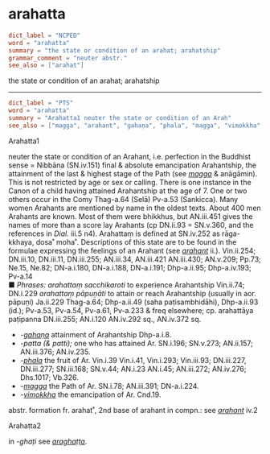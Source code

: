 # arahatta

``` toml
dict_label = "NCPED"
word = "arahatta"
summary = "the state or condition of an arahat; arahatship"
grammar_comment = "neuter abstr."
see_also = ["arahat"]
```

the state or condition of an arahat; arahatship

--------------------

``` toml
dict_label = "PTS"
word = "arahatta"
summary = "Arahatta1 neuter the state or condition of an Arah"
see_also = ["magga", "arahant", "gahaṇa", "phala", "magga", "vimokkha", "arahant", "araghaṭṭa"]
```

Arahatta1

neuter the state or condition of an Arahant, i.e. perfection in the Buddhist sense = Nibbāna (SN.iv.151) final & absolute emancipation Arahantship, the attainment of the last & highest stage of the Path (see *[magga](magga.md)* & anāgāmin). This is not restricted by age or sex or calling. There is one instance in the Canon of a child having attained Arahantship at the age of 7. One or two others occur in the Comy Thag\-a.64 (Selā) Pv\-a.53 (Sankicca). Many women Arahants are mentioned by name in the oldest texts. About 400 men Arahants are known. Most of them were bhikkhus, but AN.iii.451 gives the names of more than a score lay Arahants (cp DN.ii.93 = SN.v.360, and the references in *Dial.* iii.5 n4). Arahattaṃ is defined at SN.iv.252 as rāga\-kkhaya, dosa˚ moha˚. Descriptions of this state are to be found in the formulae expressing the feelings of an Arahant (see *[arahant](arahant.md)* ii.). Vin.ii.254; DN.iii.10, DN.iii.11, DN.iii.255; AN.iii.34, AN.iii.421 AN.iii.430; AN.v.209; Pp.73; Ne.15, Ne.82; DN\-a.i.180, DN\-a.i.188, DN\-a.i.191; Dhp\-a.ii.95; Dhp\-a.iv.193; Pv\-a.14  
■ *Phrases:* *arahattaṃ sacchikaroti* to experience Arahantship Vin.ii.74; DN.i.229 *arahattaṃ pāpuṇāti* to attain or reach Arahantship (usually in aor. pāpuṇi) Ja.ii.229 Thag\-a.64; Dhp\-a.ii.49 (saha paṭisambhidāhi), Dhp\-a.ii.93 (id.); Pv\-a.53, Pv\-a.54, Pv\-a.61, Pv\-a.233 & freq elsewhere; cp. arahattāya paṭipanna DN.iii.255; AN.i.120 AN.iv.292 sq., AN.iv.372 sq.

* *\-[gahaṇa](gahaṇa.md)* attainment of Arahantship Dhp\-a.i.8.
* *\-patta (& patti);* one who has attained Ar. SN.i.196; SN.v.273; AN.ii.157; AN.iii.376; AN.iv.235.
* *\-[phala](phala.md)* the fruit of Ar. Vin.i.39 Vin.i.41, Vin.i.293; Vin.iii.93; DN.iii.227, DN.iii.277; SN.iii.168; SN.v.44; AN.i.23 AN.i.45; AN.iii.272; AN.iv.276; Dhs.1017; Vb.326.
* *\-[magga](magga.md)* the Path of Ar. SN.i.78; AN.iii.391; DN\-a.i.224.
* *\-[vimokkha](vimokkha.md)* the emancipation of Ar. Cnd.19.

abstr. formation fr. arahat˚, 2nd base of arahant in compn.: see *[arahant](arahant.md)* iv.2

Arahatta2

in *\-ghaṭi* see *[araghaṭṭa](araghaṭṭa.md)*.

